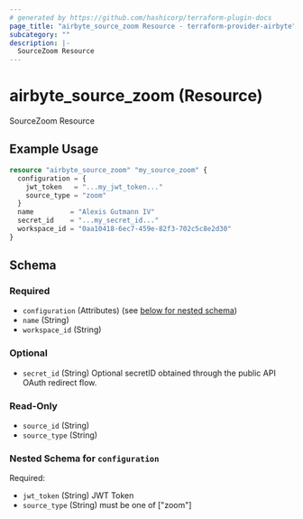 ```yaml
---
# generated by https://github.com/hashicorp/terraform-plugin-docs
page_title: "airbyte_source_zoom Resource - terraform-provider-airbyte"
subcategory: ""
description: |-
  SourceZoom Resource
---
```


# airbyte_source_zoom (Resource)

SourceZoom Resource

## Example Usage

```terraform
resource "airbyte_source_zoom" "my_source_zoom" {
  configuration = {
    jwt_token   = "...my_jwt_token..."
    source_type = "zoom"
  }
  name         = "Alexis Gutmann IV"
  secret_id    = "...my_secret_id..."
  workspace_id = "0aa10418-6ec7-459e-82f3-702c5c8e2d30"
}
```

<!-- schema generated by tfplugindocs -->
## Schema

### Required

- `configuration` (Attributes) (see [below for nested schema](#nestedatt--configuration))
- `name` (String)
- `workspace_id` (String)

### Optional

- `secret_id` (String) Optional secretID obtained through the public API OAuth redirect flow.

### Read-Only

- `source_id` (String)
- `source_type` (String)

<a id="nestedatt--configuration"></a>
### Nested Schema for `configuration`

Required:

- `jwt_token` (String) JWT Token
- `source_type` (String) must be one of ["zoom"]


